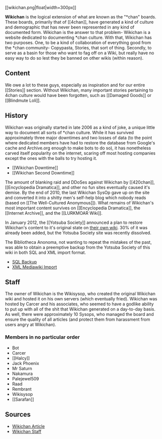 [[wikichan.png|float|width=300px]]

**Wikichan** is the logical extension of what are known as the "*chan" boards. These boards, primarily that of [[4chan]], have generated a kind of culture and demographic that has never been represented in any kind of documented form. Wikichan is the answer to that problem- Wikichan is a website dedicated to documenting *chan culture. With that, Wikichan has two purposes. One, to be a kind of collaboration of everything good from the *chan community- Copypasta, Stories, that sort of thing. Secondly, to serve as a basin for those who want to fag off on a Wiki, but really have no easy way to do so lest they be banned on other wikis (within reason).

## Content

We owe a lot to these guys, especially as inspiration and for our entire [[Stories]] section. Without Wikichan, many important stories pertaining to 4chan culture would have been forgotten, such as [[Damaged Goods]] or [[Blindmute Loli]].

## History

Wikichan was originally started in late 2006 as a kind of joke, a unique little way to document all sorts of *chan culture. While it has survived approximately three major downtimes and two losses of data (to the point where dedicated members have had to restore the database from Google's cache and Archive.org enough to make bots to do so), it has nonetheless carved itself popularity on the internet, scaring off most hosting companies except the ones with the balls to try hosting it.

* [[Wikichan Downtime]]
* [[Wikichan Second Downtime]]

The amount of blanking raid and DDoSes against Wikichan by [[420chan]], [[Encyclopedia Dramatica]], and other no fun sites eventually caused it's demise. By the end of 2010, the last Wikichan SysOp gave up on the site and converted it into a shitty men's self-help blog which nobody reads (based on [[The Well-Cultured Anonymous]]). What remains of Wikichan's most important content survives on [[Encyclopedia Dramatica]], the [[Internet Archive]], and the [[LURKMOAR Wiki]].

In January 2012, the [[Yotsuba Society]] announced a plan to restore Wikichan's content to it's original state on [their own wiki](http://www.yswiki.org/wiki/). 30% of it was already been added, but the Yotsuba Society site was recently dissolved.

The Bibliotheca Anonoma, not wanting to repeat the mistakes of the past, was able to obtain a preemptive backup from the Yotsuba Society of this wiki in both SQL and XML import format.

* [SQL Backup](https://drive.google.com/file/d/0B7WYx7u6HJh_c1Q1Z0dLcjNqMk0/edit?usp=sharing)
* [XML Mediawiki Import](https://drive.google.com/file/d/0B7WYx7u6HJh_dURRVWRhTXRoSWc/edit?usp=sharing)

## Staff

The owner of Wikichan is the Wikisysop, who created the original Wikichan wiki and hosted it on his own servers (which eventually fried). Wikichan was hosted by Carcer and his associates, who seemed to have a godlike ability to put up with all of the shit that Wikichan generated on a day-to-day basis. As well, there were approximately 10 Sysops, who managed the board and ensure the quality of all articles (and protect them from harassment from users angry at Wikichan).

### Members in no particular order

* Bot
* Carcer
* [[Halcy]]
* Jack Phoenix
* Mr Saturn
* Nakamura
* Palejewel509
* Raad
* Rembrant
* Wikisysop
* [[Sarafan]]

## Sources

* [Wikichan Article](http://web.archive.org/web/20080220064533/http://wikichan.org/index.php/Wikichan)
* [Wikichan Staff](http://web.archive.org/web/20080302122350/http://wikichan.org/index.php/Category:Wikichan_Staff)